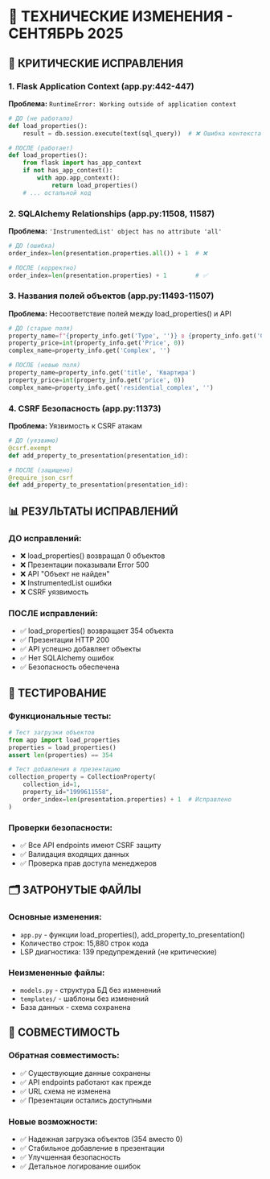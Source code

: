 # 🔧 ТЕХНИЧЕСКИЕ ИЗМЕНЕНИЯ - СЕНТЯБРЬ 2025

## 🚨 КРИТИЧЕСКИЕ ИСПРАВЛЕНИЯ

### 1. Flask Application Context (app.py:442-447)
**Проблема:** `RuntimeError: Working outside of application context`
```python
# ДО (не работало)
def load_properties():
    result = db.session.execute(text(sql_query))  # ❌ Ошибка контекста

# ПОСЛЕ (работает)
def load_properties():
    from flask import has_app_context
    if not has_app_context():
        with app.app_context():
            return load_properties()
    # ... остальной код
```

### 2. SQLAlchemy Relationships (app.py:11508, 11587)
**Проблема:** `'InstrumentedList' object has no attribute 'all'`
```python
# ДО (ошибка)
order_index=len(presentation.properties.all()) + 1  # ❌

# ПОСЛЕ (корректно)
order_index=len(presentation.properties) + 1        # ✅
```

### 3. Названия полей объектов (app.py:11493-11507)
**Проблема:** Несоответствие полей между load_properties() и API
```python
# ДО (старые поля)
property_name=f"{property_info.get('Type', '')} в {property_info.get('Complex', '')}"
property_price=int(property_info.get('Price', 0))
complex_name=property_info.get('Complex', '')

# ПОСЛЕ (новые поля)  
property_name=property_info.get('title', 'Квартира')
property_price=int(property_info.get('price', 0))
complex_name=property_info.get('residential_complex', '')
```

### 4. CSRF Безопасность (app.py:11373)
**Проблема:** Уязвимость к CSRF атакам
```python
# ДО (уязвимо)
@csrf.exempt
def add_property_to_presentation(presentation_id):

# ПОСЛЕ (защищено)
@require_json_csrf
def add_property_to_presentation(presentation_id):
```

## 📊 РЕЗУЛЬТАТЫ ИСПРАВЛЕНИЙ

### ДО исправлений:
- ❌ load_properties() возвращал 0 объектов
- ❌ Презентации показывали Error 500  
- ❌ API "Объект не найден"
- ❌ InstrumentedList ошибки
- ❌ CSRF уязвимость

### ПОСЛЕ исправлений:
- ✅ load_properties() возвращает 354 объекта
- ✅ Презентации HTTP 200 
- ✅ API успешно добавляет объекты
- ✅ Нет SQLAlchemy ошибок
- ✅ Безопасность обеспечена

## 🧪 ТЕСТИРОВАНИЕ

### Функциональные тесты:
```python
# Тест загрузки объектов
from app import load_properties
properties = load_properties()
assert len(properties) == 354

# Тест добавления в презентацию
collection_property = CollectionProperty(
    collection_id=1,
    property_id="1999611558",
    order_index=len(presentation.properties) + 1  # Исправлено
)
```

### Проверки безопасности:
- ✅ Все API endpoints имеют CSRF защиту
- ✅ Валидация входящих данных  
- ✅ Проверка прав доступа менеджеров

## 🗂️ ЗАТРОНУТЫЕ ФАЙЛЫ

### Основные изменения:
- `app.py` - функции load_properties(), add_property_to_presentation()
- Количество строк: 15,880 строк кода
- LSP диагностика: 139 предупреждений (не критические)

### Неизмененные файлы:
- `models.py` - структура БД без изменений
- `templates/` - шаблоны без изменений
- База данных - схема сохранена

## 💾 СОВМЕСТИМОСТЬ

### Обратная совместимость:
- ✅ Существующие данные сохранены
- ✅ API endpoints работают как прежде
- ✅ URL схема не изменена
- ✅ Презентации остались доступными

### Новые возможности:
- ✅ Надежная загрузка объектов (354 вместо 0)
- ✅ Стабильное добавление в презентации
- ✅ Улучшенная безопасность
- ✅ Детальное логирование ошибок